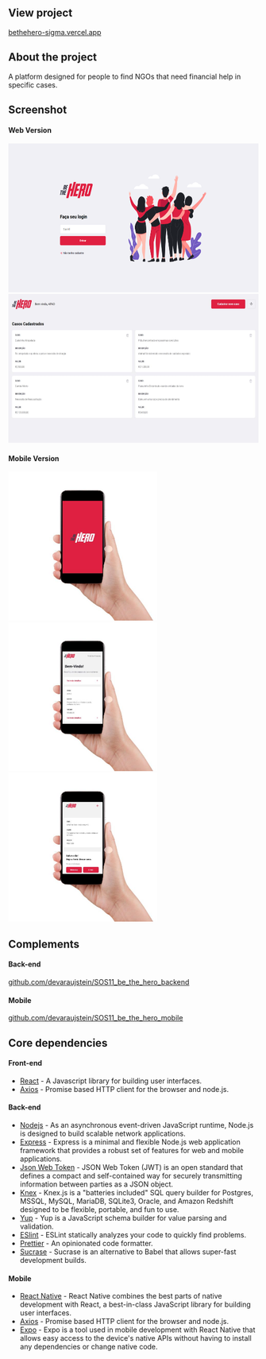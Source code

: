 ## View project

[bethehero-sigma.vercel.app](https://bethehero-sigma.vercel.app/)

## About the project

A platform designed for people to find NGOs that need financial help in specific cases.

## Screenshot

#### Web Version

<div>

<img height="300em" src="https://github.com/devaraujstein/SOS11_be_the_hero_frontend/blob/master/public/first_screen.png?raw=true" />

<img height="300em" src="https://github.com/devaraujstein/SOS11_be_the_hero_frontend/blob/master/public/second_screen.jpeg?raw=true" />

</div>

#### Mobile Version

<div>

<img height="300em" src="https://github.com/devaraujstein/SOS11_be_the_hero_frontend/blob/master/public/third_screen.jpeg?raw=true" />

<img height="300em" src="https://github.com/devaraujstein/SOS11_be_the_hero_frontend/blob/master/public/fourth_screen.jpeg?raw=true" />

<img height="300em" src="https://github.com/devaraujstein/SOS11_be_the_hero_frontend/blob/master/public/fifth_screen.jpeg?raw=true" />

</div>

## Complements

#### Back-end

[github.com/devaraujstein/SOS11_be_the_hero_backend](https://github.com/devaraujstein/SOS11_be_the_hero_backend)

#### Mobile

[github.com/devaraujstein/SOS11_be_the_hero_mobile](https://github.com/devaraujstein/SOS11_be_the_hero_mobile)

## Core dependencies

#### Front-end

- [React](https://reactjs.org/) - A Javascript library for building user interfaces.
- [Axios](https://github.com/axios/axios) - Promise based HTTP client for the browser and node.js.

#### Back-end

- [Nodejs](https://nodejs.org/en/) - As an asynchronous event-driven JavaScript runtime, Node.js is designed to build scalable network applications.
- [Express](https://expressjs.com/) - Express is a minimal and flexible Node.js web application framework that provides a robust set of features for web and mobile applications.
- [Json Web Token](https://jwt.io/) - JSON Web Token (JWT) is an open standard that defines a compact and self-contained way for securely transmitting information between parties as a JSON object.
- [Knex](http://knexjs.org/) - Knex.js is a "batteries included" SQL query builder for Postgres, MSSQL, MySQL, MariaDB, SQLite3, Oracle, and Amazon Redshift designed to be flexible, portable, and fun to use.
- [Yup](https://github.com/jquense/yup) - Yup is a JavaScript schema builder for value parsing and validation.
- [ESlint](https://eslint.org/) - ESLint statically analyzes your code to quickly find problems.
- [Prettier](https://prettier.io/) - An opinionated code formatter.
- [Sucrase](https://github.com/alangpierce/sucrase) - Sucrase is an alternative to Babel that allows super-fast development builds.

#### Mobile

- [React Native](https://reactnative.dev/) - React Native combines the best parts of native development with React, a best-in-class JavaScript library for building user interfaces.
- [Axios](https://github.com/axios/axios) - Promise based HTTP client for the browser and node.js.
- [Expo](https://expo.io/s) - Expo is a tool used in mobile development with React Native that allows easy access to the device's native APIs without having to install any dependencies or change native code.

